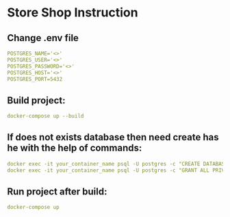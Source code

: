 # Store Shop Instruction

## Change .env file

```yaml
POSTGRES_NAME='<>'
POSTGRES_USER='<>'
POSTGRES_PASSWORD='<>'
POSTGRES_HOST='<>'
POSTGRES_PORT=5432
```

## Build project:
```yaml
docker-compose up --build
```

## If does not exists database then need create has he with the help of commands:
```yaml
docker exec -it your_container_name psql -U postgres -c "CREATE DATABASE mydatabase;"
docker exec -it your_container_name psql -U postgres -c "GRANT ALL PRIVILEGES ON DATABASE postgres TO postgres;"
```

## Run project after build:
```yaml
docker-compose up
```